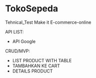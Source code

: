 # TokoSepeda
Tehnical_Test Make it E-commerce-online

API LIST: 
- API Google  <login>

CRUD/MVP:
- LIST PRODUCT WITH TABLE <listProduct>
- TAMBAHKAN KE CART     <cart>
- DETAILS PRODUCT   <detailProduct>